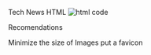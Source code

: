 Tech News HTML
![html code](https://github.com/FaztWeb/technews-html/raw/master/screenshot.png)

Recomendations

Minimize the size of Images
put a favicon
